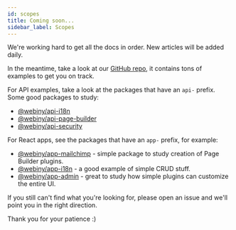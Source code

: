```yaml
---
id: scopes
title: Coming soon...
sidebar_label: Scopes
---
```


We're working hard to get all the docs in order. New articles will be added daily.

In the meantime, take a look at our [GitHub repo](https://github.com/webiny/webiny-js), it contains tons of examples to get you on track. 

For API examples, take a look at the packages that have an `api-` prefix. Some good packages to study:

- [@webiny/api-i18n](https://github.com/webiny/webiny-js/tree/master/packages/api-i18n)
- [@webiny/api-page-builder](https://github.com/webiny/webiny-js/tree/master/packages/api-page-builder)
- [@webiny/api-security](https://github.com/webiny/webiny-js/tree/master/packages/api-security)

For React apps, see the packages that have an `app-` prefix, for example:

- [@webiny/app-mailchimp](https://github.com/webiny/webiny-js/tree/master/packages/app-mailchimp) - simple package to study creation of Page Builder plugins.
- [@webiny/app-i18n](https://github.com/webiny/webiny-js/tree/master/packages/app-i18n) - a good example of simple CRUD stuff.
- [@webiny/app-admin](https://github.com/webiny/webiny-js/tree/master/packages/app-admin) - great to study how simple plugins can customize the entire UI.


If you still can't find what you're looking for, please open an issue and we'll point you in the right direction.

Thank you for your patience :)
